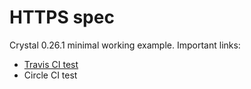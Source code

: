 # HTTPS spec

Crystal 0.26.1 minimal working example. Important links:

 - [Travis CI test](https://travis-ci.com/t-richards/crystal-https)
 - Circle CI test
